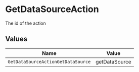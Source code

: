 # GetDataSourceAction

The id of the action


## Values

| Name                               | Value                              |
| ---------------------------------- | ---------------------------------- |
| `GetDataSourceActionGetDataSource` | getDataSource                      |